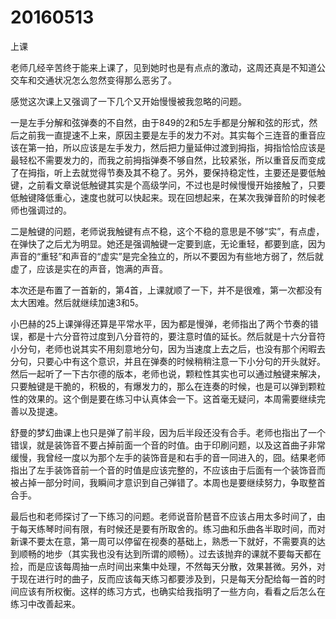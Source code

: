 # 20160513

上课

老师几经辛苦终于能来上课了，见到她时也是有点点的激动，这周还真是不知道公交车和交通状况怎么忽然变得那么恶劣了。

感觉这次课上又强调了一下几个又开始慢慢被我忽略的问题。

一是左手分解和弦弹奏的不自然，由于849的2和5左手都是分解和弦的形式，然后之前我一直提速不上来，原因主要是左手的发力不对。其实每个三连音的重音应该在第一拍，所以应该是左手发力，然后把力量延伸过渡到拇指，拇指恰恰应该是最轻松不需要发力的，而我之前拇指弹奏不够自然，比较紧张，所以重音反而变成了在拇指，听上去就觉得节奏及其不稳了。另外，要保持稳定性，主要还是要低触键，之前看文章说低触键其实是个高级学问，不过也是时候慢慢开始接触了，只要低触键降低重心，速度也就可以快起来。现在回想起来，在某次我弹音阶的时候老师也强调过的。

二是触键的问题，老师说我触键有点不稳，这个不稳的意思是不够“实”，有点虚，在弹快了之后尤为明显。她还是强调触键一定要到底，无论重轻，都要到底，因为声音的“重轻”和声音的“虚实”是完全独立的，所以不要因为有些地方弱了，然后就虚了，应该是实在的声音，饱满的声音。

本次还是布置了一首新的，第4首，上课就顺了一下，并不是很难，第一次都没有太大困难。然后就继续加速3和5。

小巴赫的25上课弹得还算是平常水平，因为都是慢弹，老师指出了两个节奏的错误，都是十六分音符过度到八分音符的，要注意时值的延长。然后就是十六分音符小分句，老师也说其实不用刻意地分句，因为当速度上去之后，也没有那个闲暇去分句，只要心中有这个意识，并且在弹奏的时候稍稍注意一下小分句的开头就好。然后一起听了一下古尔德的版本，老师也说，颗粒性其实也可以通过触键来解决，只要触键是干脆的，积极的，有爆发力的，那么在连奏的时候，也是可以弹到颗粒性的效果的。这个倒是要在练习中认真体会一下。这首毫无疑问，本周需要继续完善以及提速。

舒曼的梦幻曲课上也只是弹了前半段，因为后半段还没有合手。老师也指出了一个错误，就是装饰音不要占掉前面一个音的时值。由于印刷问题，以及这首曲子非常缓慢，我曾经一度以为那个左手的装饰音是和右手的音一同进入的，囧。结果老师指出了左手装饰音前一个音的时值是应该完整的，不应该由于后面有一个装饰音而被占掉一部分时间，我瞬间才意识到自己弹错了。本周也是要继续努力，争取整首合手。

最后也和老师探讨了一下练习的问题。老师说音阶琶音不应该占用太多时间了，由于每天练琴时间有限，有时候还是要有所取舍的。练习曲和乐曲各半取时间，而对新课不要太在意，第一周可以停留在视奏的基础上，熟悉一下就好，不需要真的达到顺畅的地步（其实我也没有达到所谓的顺畅）。过去该抛弃的课就不要每天都在捡，而是应该每周抽一点时间出来集中处理，不然每天分散，效果甚微。另外，对于现在进行时的曲子，反而应该每天练习都要涉及到，只是每天分配给每一首的时间应该有所权衡。这样的练习方式，也确实给我指明了一些方向，看看之后怎么在练习中改善起来。